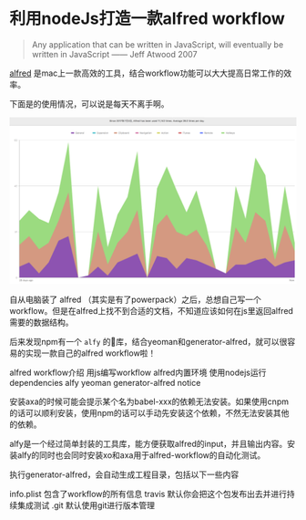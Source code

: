 # 利用nodeJs打造一款alfred workflow

> Any application that can be written in JavaScript, will eventually be written in JavaScript
—— Jeff Atwood 2007

[alfred](https://www.alfredapp.com/) 是mac上一款高效的工具，结合workflow功能可以大大提高日常工作的效率。

下面是的使用情况，可以说是每天不离手啊。

![](/assets/images/2018-08-05-18-29-03.png)

自从电脑装了 alfred （其实是有了powerpack）之后，总想自己写一个workflow。但是在alfred上找不到合适的文档，不知道应该如何在js里返回alfred需要的数据结构。

后来发现npm有一个 `alfy` 的库，结合yeoman和generator-alfred，就可以很容易的实现一款自己的alfred workflow啦！


alfred workflow介绍
用js编写workflow
alfred内置环境
使用nodejs运行
dependencies
alfy
yeoman
generator-alfred
notice

安装axa的时候可能会提示某个名为babel-xxx的依赖无法安装。如果使用cnpm的话可以顺利安装，使用npm的话可以手动先安装这个依赖，不然无法安装其他的依赖。

alfy是一个经过简单封装的工具库，能方便获取alfred的input，并且输出内容。安装alfy的同时也会同时安装xo和axa用于alfred-workflow的自动化测试。

执行generator-alfred，会自动生成工程目录，包括以下一些内容

info.plist 包含了workflow的所有信息
travis 默认你会把这个包发布出去并进行持续集成测试
.git 默认使用git进行版本管理